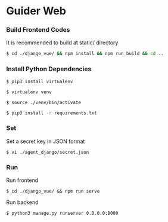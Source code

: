 # Guider Web

### Build Frontend Codes
It is recommended to build at static/ directory
```sh
$ cd ./django_vue/ && npm install && npm run build && cd ..
```

### Install Python Dependencies 
```shell script
$ pip3 install virtualenv
```
```shell script
$ virtualenv venv 
```
```shell script
$ source ./venv/bin/activate
```
```sh
$ pip3 install -r requirements.txt
```

### Set
Set a secret key in JSON format
```shell script
$ vi ./agent_django/secret.json
```

### Run
Run frontend
```
$ cd ./django_vue/ && npm run serve
```
Run backend
```sh
$ python3 manage.py runserver 0.0.0.0:8000
```